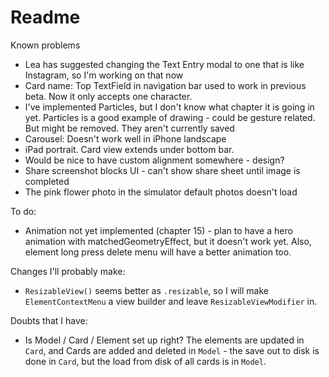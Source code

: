 #  Readme

Known problems 

* Lea has suggested changing the Text Entry modal to one that is like Instagram, so I'm working on that now
* Card name: Top TextField in navigation bar used to work in previous beta. Now it only accepts one character.
* I've implemented Particles, but I don't know what chapter it is going in yet. Particles is a good example of drawing - could be gesture related. But might be removed. They aren't currently saved
* Carousel: Doesn't work well in iPhone landscape
* iPad portrait. Card view extends under bottom bar.
* Would be nice to have custom alignment somewhere - design?
* Share screenshot blocks UI - can't show share sheet until image is completed 
* The pink flower photo in the simulator default photos doesn't load

To do:

* Animation not yet implemented (chapter 15) - plan to have a hero animation with matchedGeometryEffect, but it doesn't work yet. Also, element long press delete menu will have a better animation too.

Changes I'll probably make:

* `ResizableView()` seems better as `.resizable`, so I will make `ElementContextMenu` a view builder and leave `ResizableViewModifier` in.  

Doubts that I have:

* Is Model / Card / Element set up right? The elements are updated in `Card`, and Cards are added and deleted in `Model` - the save out to disk is done in `Card`, but the load from disk of all cards is in `Model`.
